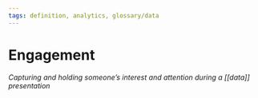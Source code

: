 ```yaml
---
tags: definition, analytics, glossary/data
---
```

#  Engagement
*Capturing and holding someone’s interest and attention during a [[data]] presentation*